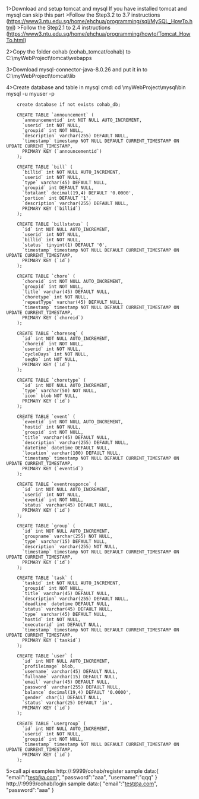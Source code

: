 1>Download and setup tomcat and mysql
  If you have installed tomcat and mysql can skip this part
	>Follow the Step3.2 to 3.7 instructions (https://www3.ntu.edu.sg/home/ehchua/programming/sql/MySQL_HowTo.html)
	>Follow the Step2.1 to 2.4 instructions (https://www3.ntu.edu.sg/home/ehchua/programming/howto/Tomcat_HowTo.html)

2>Copy the folder cohab (cohab_tomcat/cohab) to C:\myWebProject\tomcat\webapps

3>Download mysql-connector-java-8.0.26 and put it in to C:\myWebProject\tomcat\lib

4>Create database and table in mysql
	cmd:
		cd \myWebProject\mysql\bin
		mysql -u myuser -p

		create database if not exists cohab_db;
		
		CREATE TABLE `announcement` (
		  `announcementid` int NOT NULL AUTO_INCREMENT,
		  `userid` int NOT NULL,
		  `groupid` int NOT NULL,
		  `description` varchar(255) DEFAULT NULL,
		  `timestamp` timestamp NOT NULL DEFAULT CURRENT_TIMESTAMP ON UPDATE CURRENT_TIMESTAMP,
		  PRIMARY KEY (`announcementid`)
		);

		CREATE TABLE `bill` (
		  `billid` int NOT NULL AUTO_INCREMENT,
		  `userid` int NOT NULL,
		  `type` varchar(45) DEFAULT NULL,
		  `groupid` int DEFAULT NULL,
		  `totalamt` decimal(19,4) DEFAULT '0.0000',
		  `portion` int DEFAULT '1',
		  `description` varchar(255) DEFAULT NULL,
		  PRIMARY KEY (`billid`)
		);

		CREATE TABLE `billstatus` (
		  `id` int NOT NULL AUTO_INCREMENT,
		  `userid` int NOT NULL,
		  `billid` int NOT NULL,
		  `status` tinyint(1) DEFAULT '0',
		  `timestamp` timestamp NOT NULL DEFAULT CURRENT_TIMESTAMP ON UPDATE CURRENT_TIMESTAMP,
		  PRIMARY KEY (`id`)
		);

		CREATE TABLE `chore` (
		  `choreid` int NOT NULL AUTO_INCREMENT,
		  `groupid` int NOT NULL,
		  `title` varchar(45) DEFAULT NULL,
		  `choretype` int NOT NULL,
		  `repeatType` varchar(45) DEFAULT NULL,
		  `timestamp` timestamp NOT NULL DEFAULT CURRENT_TIMESTAMP ON UPDATE CURRENT_TIMESTAMP,
		  PRIMARY KEY (`choreid`)
		);

		CREATE TABLE `choreseq` (
		  `id` int NOT NULL AUTO_INCREMENT,
		  `choreid` int NOT NULL,
		  `userid` int NOT NULL,
		  `cycleDays` int NOT NULL,
		  `seqNo` int NOT NULL,
		  PRIMARY KEY (`id`)
		);

		CREATE TABLE `choretype` (
		  `id` int NOT NULL AUTO_INCREMENT,
		  `type` varchar(50) NOT NULL,
		  `icon` blob NOT NULL,
		  PRIMARY KEY (`id`)
		);

		CREATE TABLE `event` (
		  `eventid` int NOT NULL AUTO_INCREMENT,
		  `hostid` int NOT NULL,
		  `groupid` int NOT NULL,
		  `title` varchar(45) DEFAULT NULL,
		  `description` varchar(255) DEFAULT NULL,
		  `dateTime` datetime DEFAULT NULL,
		  `location` varchar(100) DEFAULT NULL,
		  `timestamp` timestamp NOT NULL DEFAULT CURRENT_TIMESTAMP ON UPDATE CURRENT_TIMESTAMP,
		  PRIMARY KEY (`eventid`)
		);

		CREATE TABLE `eventresponce` (
		  `id` int NOT NULL AUTO_INCREMENT,
		  `userid` int NOT NULL,
		  `eventid` int NOT NULL,
		  `status` varchar(45) DEFAULT NULL,
		  PRIMARY KEY (`id`)
		);

		CREATE TABLE `group` (
		  `id` int NOT NULL AUTO_INCREMENT,
		  `groupname` varchar(255) NOT NULL,
		  `type` varchar(15) DEFAULT NULL,
		  `description` varchar(255) NOT NULL,
		  `timestamp` timestamp NOT NULL DEFAULT CURRENT_TIMESTAMP ON UPDATE CURRENT_TIMESTAMP,
		  PRIMARY KEY (`id`)
		);

		CREATE TABLE `task` (
		  `taskid` int NOT NULL AUTO_INCREMENT,
		  `groupid` int NOT NULL,
		  `title` varchar(45) DEFAULT NULL,
		  `description` varchar(255) DEFAULT NULL,
		  `deadline` datetime DEFAULT NULL,
		  `status` varchar(45) DEFAULT NULL,
		  `type` varchar(45) DEFAULT NULL,
		  `hostid` int NOT NULL,
		  `executorid` int DEFAULT NULL,
		  `timestamp` timestamp NOT NULL DEFAULT CURRENT_TIMESTAMP ON UPDATE CURRENT_TIMESTAMP,
		  PRIMARY KEY (`taskid`)
		);

		CREATE TABLE `user` (
		  `id` int NOT NULL AUTO_INCREMENT,
		  `profileimage` blob,
		  `username` varchar(45) DEFAULT NULL,
		  `fullname` varchar(15) DEFAULT NULL,
		  `email` varchar(45) DEFAULT NULL,
		  `password` varchar(255) DEFAULT NULL,
		  `balance` decimal(19,4) DEFAULT '0.0000',
		  `gender` char(1) DEFAULT NULL,
		  `status` varchar(25) DEFAULT 'in',
		  PRIMARY KEY (`id`)
		);

		CREATE TABLE `usergroup` (
		  `id` int NOT NULL AUTO_INCREMENT,
		  `userid` int NOT NULL,
		  `groupid` int NOT NULL,
		  `timestamp` timestamp NOT NULL DEFAULT CURRENT_TIMESTAMP ON UPDATE CURRENT_TIMESTAMP,
		  PRIMARY KEY (`id`)
		);

		
5>call api examples
	http://<ip address>:9999/cohab/register
	sample data:{
		"email":"test@a.com",
		"password":"aaa",
		"username":"qqq"
	}
	http://<ip address>:9999/cohab/login
	sample data:{
		"email":"test@a.com",
		"password":"aaa"
	}
